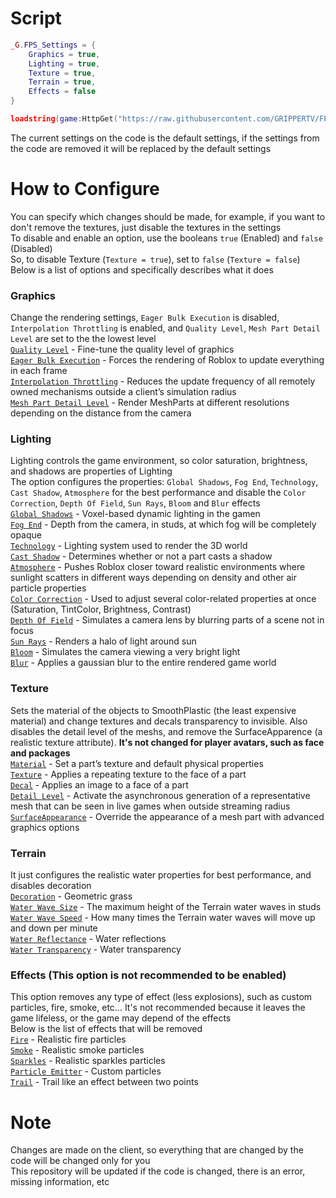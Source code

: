 # Script
```lua
_G.FPS_Settings = {
	Graphics = true,
	Lighting = true,
	Texture = true,
	Terrain = true,
	Effects = false
}

loadstring(game:HttpGet("https://raw.githubusercontent.com/GRIPPERTV/FPS-Booster/main/Source.lua", true))()
```
The current settings on the code is the default settings, if the settings from the code are removed it will be replaced by the default settings

# How to Configure
You can specify which changes should be made, for example, if you want to don't remove the textures, just disable the textures in the settings<br/>
To disable and enable an option, use the booleans `true` (Enabled) and `false` (Disabled)<br/>
So, to disable Texture (`Texture = true`), set to `false` (`Texture = false`)<br/>
Below is a list of options and specifically describes what it does

### Graphics
Change the rendering settings, `Eager Bulk Execution` is disabled, `Interpolation Throttling` is enabled, and `Quality Level`, `Mesh Part Detail Level` are set to the the lowest level<br/>
[`Quality Level`](https://roblox.fandom.com/wiki/Graphics_settings) - Fine-tune the quality level of graphics<br/>
[`Eager Bulk Execution`](https://developer.roblox.com/en-us/api-reference/property/RenderSettings/EagerBulkExecution) - Forces the rendering of Roblox to update everything in each frame<br/>
[`Interpolation Throttling`](https://devforum.roblox.com/t/new-optimization-feature-interpolation-throttling/796195) - Reduces the update frequency of all remotely owned mechanisms outside a client’s simulation radius<br/>
[`Mesh Part Detail Level`](https://devforum.roblox.com/t/levels-of-detail-for-mesh-parts/280769) - Render MeshParts at different resolutions depending on the distance from the camera

### Lighting
Lighting controls the game environment, so color saturation, brightness, and shadows are properties of Lighting<br/>
The option configures the properties: `Global Shadows`, `Fog End`, `Technology`, `Cast Shadow`, `Atmosphere` for the best performance and disable the `Color Correction`, `Depth Of Field`, `Sun Rays`, `Bloom` and `Blur` effects<br/>
[`Global Shadows`](https://developer.roblox.com/en-us/api-reference/property/Lighting/GlobalShadows) - Voxel-based dynamic lighting in the gamen<br/>
[`Fog End`](https://developer.roblox.com/en-us/api-reference/property/Lighting/FogEnd) - Depth from the camera, in studs, at which fog will be completely opaque<br/>
[`Technology`](https://developer.roblox.com/en-us/api-reference/property/Lighting/Technology) - Lighting system used to render the 3D world<br/>
[`Cast Shadow`](https://developer.roblox.com/en-us/api-reference/property/BasePart/CastShadow) - Determines whether or not a part casts a shadow<br/>
[`Atmosphere`](https://developer.roblox.com/en-us/api-reference/class/Atmosphere) - Pushes Roblox closer toward realistic environments where sunlight scatters in different ways depending on density and other air particle properties<br/>
[`Color Correction`](https://developer.roblox.com/en-us/api-reference/class/ColorCorrectionEffect) - Used to adjust several color-related properties at once (Saturation, TintColor, Brightness, Contrast)<br/>
[`Depth Of Field`](https://developer.roblox.com/en-us/api-reference/class/DepthOfFieldEffect) - Simulates a camera lens by blurring parts of a scene not in focus<br/>
[`Sun Rays`](https://developer.roblox.com/en-us/api-reference/class/SunRaysEffect) - Renders a halo of light around sun<br/>
[`Bloom`](https://developer.roblox.com/en-us/api-reference/class/BloomEffect) - Simulates the camera viewing a very bright light<br/>
[`Blur`](https://developer.roblox.com/en-us/api-reference/class/BlurEffect) - Applies a gaussian blur to the entire rendered game world

### Texture
Sets the material of the objects to SmoothPlastic (the least expensive material) and change textures and decals transparency to invisible. Also disables the detail level of the meshs, and remove the SurfaceApparence (a realistic texture attribute). **It's not changed for player avatars, such as face and packages**<br/>
[`Material`](https://developer.roblox.com/en-us/api-reference/property/BasePart/Material) - Set a part’s texture and default physical properties<br/>
[`Texture`](https://developer.roblox.com/en-us/api-reference/class/Texture) - Applies a repeating texture to the face of a part<br/>
[`Decal`](https://developer.roblox.com/en-us/api-reference/class/Decal) - Applies an image to a face of a part<br/>
[`Detail Level`](https://devforum.roblox.com/t/new-beta-feature-levelofdetail-property-for-models-enabled-globally/662464) - Activate the asynchronous generation of a representative mesh that can be seen in live games when outside streaming radius<br/>
[`SurfaceAppearance`](https://developer.roblox.com/en-us/api-reference/class/SurfaceAppearance) - Override the appearance of a mesh part with advanced graphics options

### Terrain
It just configures the realistic water properties for best performance, and disables decoration<br/>
[`Decoration`](https://developer.roblox.com/en-us/api-reference/property/Terrain/Decoration) - Geometric grass<br/>
[`Water Wave Size`](https://developer.roblox.com/en-us/api-reference/property/Terrain/WaterWaveSize) - The maximum height of the Terrain water waves in studs<br/>
[`Water Wave Speed`](https://developer.roblox.com/en-us/api-reference/property/Terrain/WaterWaveSpeed) - How many times the Terrain water waves will move up and down per minute<br/>
[`Water Reflectance`](https://developer.roblox.com/en-us/api-reference/property/Terrain/WaterReflectance) - Water reflections<br/>
[`Water Transparency`](https://developer.roblox.com/en-us/api-reference/property/Terrain/WaterTransparency) - Water transparency

### Effects (**This option is not recommended to be enabled**)
This option removes any type of effect (less explosions), such as custom particles, fire, smoke, etc... It's not recommended because it leaves the game lifeless, or the game may depend of the effects<br/>
Below is the list of effects that will be removed<br/>
[`Fire`](https://developer.roblox.com/en-us/api-reference/class/Fire) - Realistic fire particles<br/>
[`Smoke`](https://developer.roblox.com/en-us/api-reference/class/Smoke) - Realistic smoke particles<br/>
[`Sparkles`](https://developer.roblox.com/en-us/api-reference/class/Sparkles) - Realistic sparkles particles<br/>
[`Particle Emitter`](https://developer.roblox.com/en-us/api-reference/class/ParticleEmitter) - Custom particles<br/>
[`Trail`](https://developer.roblox.com/en-us/api-reference/class/Trail) - Trail like an effect between two points<br/>

# Note
Changes are made on the client, so everything that are changed by the code will be changed only for you<br/>
This repository will be updated if the code is changed, there is an error, missing information, etc
